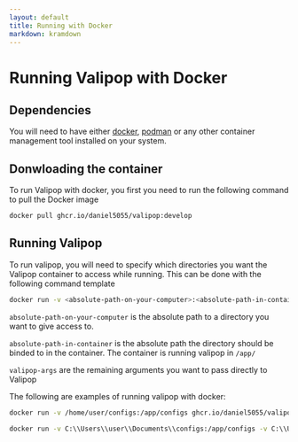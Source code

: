 ```yaml
---
layout: default
title: Running with Docker 
markdown: kramdown
---
```


# Running Valipop with Docker

## Dependencies

You will need to have either [docker](https://www.docker.com/), [podman](https://podman.io/) or any other container management tool installed on your system.

## Donwloading the container

To run Valipop with docker, you first you need to run the following command to pull the Docker image

```sh
docker pull ghcr.io/daniel5055/valipop:develop
```

## Running Valipop

To run valipop, you will need to specify which directories you want the Valipop container to access while running. This can be done with the following command template

```sh
docker run -v <absolute-path-on-your-computer>:<absolute-path-in-container> ghcr.io/daniel5055/valipop:develop <valipop-args>
```

`absolute-path-on-your-computer` is the absolute path to a directory you want to give access to.

`absolute-path-in-container` is the absolute path the directory should be binded to in the container. The container is running valipop in `/app/`

`valipop-args` are the remaining arguments you want to pass directly to Valipop

The following are examples of running valipop with docker:

```sh
docker run -v /home/user/configs:/app/configs ghcr.io/daniel5055/valipop:develop configs/config.txt
```

```sh
docker run -v C:\\Users\\user\\Documents\\configs:/app/configs -v C:\\Users\\user\\Documents\\inputs:/app/inputs ghcr.io/daniel5055/valipop:develop configs/config.txt
```
